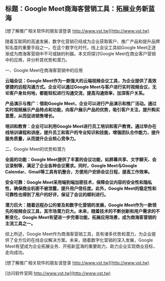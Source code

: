 ## **标题：Google Meet商海客营销工具：拓展业务新蓝海**

[想了解推广相关软件的朋友请登录 http://www.vst.tw](http://www.vst.tw)

随着互联网的高速发展，数字化营销已经成为企业获取客户、推广产品和提升品牌知名度的重要手段之一。在这个数字化时代，线上会议工具如Google Meet正逐渐成为商海客营销中不可或缺的利器。本文将探讨Google Meet在商业客户营销中的应用，并分析其优势和潜力。

一、Google Meet在商海客营销中的应用

**云端会议：Google Meet作为一款强大的云端视频会议工具，为企业提供了高效便捷的远程沟通方式。企业可以通过Google Meet与客户进行实时视频会议，无论客户身处何地，都能轻松进行沟通交流，提高沟通效率，加深客户关系。**

**产品演示与推广：借助Google Meet，企业可以进行产品演示和推广活动。通过实时视频展示产品特点和功能，向客户展示产品的优势，吸引客户关注，提升购买意愿，从而促进销售增长。**

**培训和教育：企业可以利用Google Meet进行员工培训和客户教育。通过举办在线培训课程和讲座，提升员工和客户的专业知识和技能，增强团队合作能力，提升服务质量，从而提升企业核心竞争力。**

二、Google Meet的优势和潜力

**全面的功能：Google Meet提供了丰富的会议功能，如屏幕共享、文字聊天、会议录制等，满足了企业各种会议需求。同时，Google Meet与Google Calendar、Gmail等工具有机整合，方便用户安排会议日程，提高工作效率。**

**安全可靠：Google Meet采用端到端加密技术，保障会议内容的安全性和隐私性，确保商业机密不被泄露，提升用户信任度。此外，Google Meet的稳定性和可靠性也得到了用户的好评，保证了会议的顺利进行。**

**潜力巨大：随着远程办公的普及和数字化营销的发展，Google Meet作为一款领先的视频会议工具，其市场潜力巨大。未来，随着技术的不断创新和用户需求的不断变化，Google Meet有望进一步完善功能，拓展应用场景，成为商海客营销的主流工具之一。**

综上所述，Google Meet作为商海客营销工具，具有诸多优势和潜力，为企业提供了全方位的在线会议解决方案。未来，随着数字化营销的深入发展，Google Meet有望成为企业拓展业务、开拓新蓝海的重要助力，助力企业实现商业目标，走向成功。

[想了解推广相关软件的朋友请登录 http://www.vst.tw](http://www.vst.tw)


[访问软件官网 http://www.vst.tw](http://www.vst.tw)
